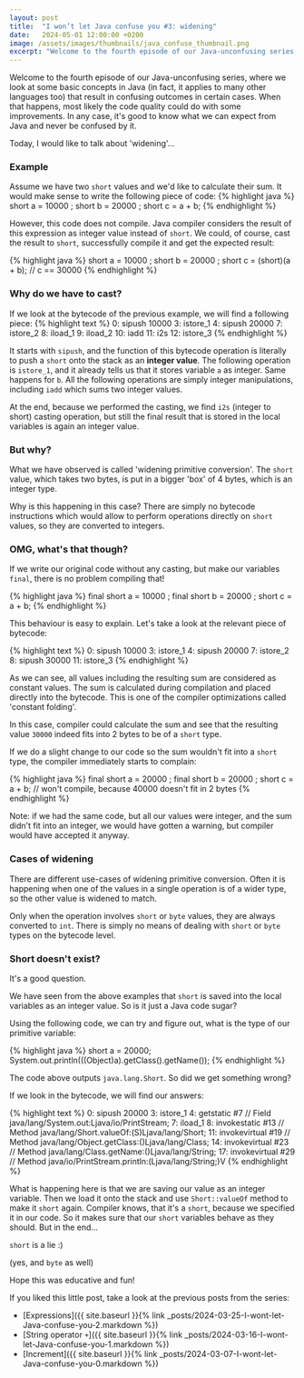 ```yaml
---
layout: post
title:  "I won’t let Java confuse you #3: widening"
date:   2024-05-01 12:00:00 +0200
image: /assets/images/thumbnails/java_confuse_thumbnail.png
excerpt: "Welcome to the fourth episode of our Java-unconfusing series, where we look at some basic concepts in Java (in fact, it applies to many other languages too) that result in confusing outcomes in certain cases..."
---
```

Welcome to the fourth episode of our Java-unconfusing series, where we look at some basic concepts in Java (in fact, it applies to many other languages too)
that result in confusing outcomes in certain cases. When that happens, most likely the code quality could do with some improvements.
In any case, it's good to know what we can expect from Java and never be confused by it.

Today, I would like to talk about 'widening'...

### Example
Assume we have two `short` values and we'd like to calculate their sum. It would make sense to write the following piece of code:
{% highlight java %}
short a = 10000 ;
short b = 20000 ;
short c = a + b;
{% endhighlight %}

However, this code does not compile. Java compiler considers the result of this expression as integer value instead of `short`.
We could, of course, cast the result to `short`, successfully compile it and get the expected result:

{% highlight java %}
short a = 10000 ;
short b = 20000 ;
short c = (short)(a + b); // c == 30000
{% endhighlight %}

### Why do we have to cast?
If we look at the bytecode of the previous example, we will find a following piece:
{% highlight text %}
0: sipush        10000
3: istore_1
4: sipush        20000
7: istore_2
8: iload_1
9: iload_2
10: iadd
11: i2s
12: istore_3
{% endhighlight %}

It starts with `sipush`, and the function of this bytecode operation is literally to push a `short` onto the stack as an **integer value**.
The following operation is `istore_1`, and it already tells us that it stores variable `a` as integer. Same happens for `b`.
All the following operations are simply integer manipulations, including `iadd` which sums two integer values.

At the end, because we performed the casting, we find `i2s` (integer to short) casting operation, but still the final result that is
stored in the local variables is again an integer value.

### But why?
What we have observed is called 'widening primitive conversion'. The `short` value, which takes two bytes, is put in a bigger 'box' of 4 bytes, which is an integer type.

Why is this happening in this case? There are simply no bytecode instructions which would allow to perform operations directly on `short` values, so they are converted to integers.

### OMG, what's that though?
If we write our original code without any casting, but make our variables `final`, there is no problem compiling that!

{% highlight java %}
final short a = 10000 ;
final short b = 20000 ;
short c = a + b;
{% endhighlight %}

This behaviour is easy to explain. Let's take a look at the relevant piece of bytecode:

{% highlight text %}
 0: sipush        10000
 3: istore_1
 4: sipush        20000
 7: istore_2
 8: sipush        30000
11: istore_3
{% endhighlight %}

As we can see, all values including the resulting sum are considered as constant values. The sum is calculated during
compilation and placed directly into the bytecode. This is one of the compiler optimizations called 'constant folding'.

In this case, compiler could calculate the sum and see that the resulting value `30000` indeed fits into 2 bytes to be of a `short` type.

If we do a slight change to our code so the sum wouldn't fit into a `short` type, the compiler immediately starts to complain:

{% highlight java %}
final short a = 20000 ;
final short b = 20000 ;
short c = a + b; // won't compile, because 40000 doesn't fit in 2 bytes
{% endhighlight %}

Note: if we had the same code, but all our values were integer, and the sum didn't fit into an integer, 
we would have gotten a warning, but compiler would have accepted it anyway.

### Cases of widening
There are different use-cases of widening primitive conversion. Often it is happening when one of the values in a single operation is of a wider type,
so the other value is widened to match.

Only when the operation involves `short` or `byte` values, they are always converted to `int`. 
There is simply no means of dealing with `short` or `byte` types on the bytecode level.

### Short doesn't exist?
It's a good question. 

We have seen from the above examples that `short` is saved into the local variables as an integer value. 
So is it just a Java code sugar?

Using the following code, we can try and figure out, what is the type of our primitive variable:

{% highlight java %}
short a = 20000;
System.out.println(((Object)a).getClass().getName());
{% endhighlight %}

The code above outputs `java.lang.Short`. So did we get something wrong?

If we look in the bytecode, we will find our answers:

{% highlight text %}
0: sipush        20000
3: istore_1
4: getstatic     #7                  // Field java/lang/System.out:Ljava/io/PrintStream;
7: iload_1
8: invokestatic  #13                 // Method java/lang/Short.valueOf:(S)Ljava/lang/Short;
11: invokevirtual #19                 // Method java/lang/Object.getClass:()Ljava/lang/Class;
14: invokevirtual #23                 // Method java/lang/Class.getName:()Ljava/lang/String;
17: invokevirtual #29                 // Method java/io/PrintStream.println:(Ljava/lang/String;)V
{% endhighlight %}

What is happening here is that we are saving our value as an integer variable. Then we load it onto the stack and
use `Short::valueOf` method to make it `short` again. Compiler knows, that it's a `short`, because we specified it in our code.
So it makes sure that our `short` variables behave as they should. But in the end...

`short` is a lie :)

(yes, and `byte` as well)

Hope this was educative and fun!

If you liked this little post, take a look at the previous posts from the series:
- [Expressions]({{ site.baseurl }}{% link _posts/2024-03-25-I-wont-let-Java-confuse-you-2.markdown %})
- [String operator `+`]({{ site.baseurl }}{% link _posts/2024-03-16-I-wont-let-Java-confuse-you-1.markdown %})
- [Increment]({{ site.baseurl }}{% link _posts/2024-03-07-I-wont-let-Java-confuse-you-0.markdown %})